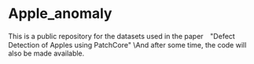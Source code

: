 # Apple_anomaly
This is a public repository for the datasets used in the paper　"Defect Detection of Apples using PatchCore"
\And after some time, the code will also be made available.

